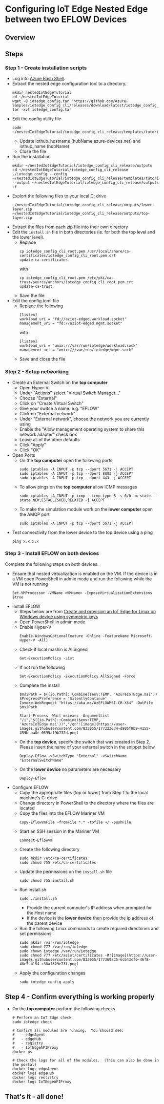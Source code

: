 # Configuring IoT Edge Nested Edge between two EFLOW Devices

## Overview

## Steps

### Step 1 - Create installation scripts

* Log into [Azure Bash Shell](https://docs.microsoft.com/en-us/azure/cloud-shell/quickstart).
* Extract the nested edge configuration tool to a directory.
  ``` 
  mkdir nestedIotEdgeTutorial
  cd ~/nestedIotEdgeTutorial
  wget -O iotedge_config.tar "https://github.com/Azure-Samples/iotedge_config_cli/releases/download/latest/iotedge_config_cli.tar.gz"
  tar -xvf iotedge_config.tar
  ```
* Edit the config utility file
  ```
  code ~/nestedIotEdgeTutorial/iotedge_config_cli_release/templates/tutorial/iotedge_config.yaml
  ```
  - Update iothub_hostname (hubName.azure-devices.net) and iothub_name (hubName)
  - Close the file
* Run the installation
  ```
  mkdir ~/nestedIotEdgeTutorial/iotedge_config_cli_release/outputs
  cd ~/nestedIotEdgeTutorial/iotedge_config_cli_release
  ./iotedge_config --config ~/nestedIotEdgeTutorial/iotedge_config_cli_release/templates/tutorial/iotedge_config.yaml --output ~/nestedIotEdgeTutorial/iotedge_config_cli_release/outputs -f
  ```
* Explort the following files to your local C: drive
  ```
  ~/nestedIotEdgeTutorial/iotedge_config_cli_release/outputs/lower-layer.zip
  ~/nestedIotEdgeTutorial/iotedge_config_cli_release/outputs/top-layer.zip
  ```
* Extract the files from each zip file into their own directory
* Edit the ```install.sh``` file in both directories (ie. for both the top level and the lower level).  
  - Replace
    ```
    cp iotedge_config_cli_root.pem /usr/local/share/ca-certificates/iotedge_config_cli_root.pem.crt
    update-ca-certificates
    ```
    with
    ```
    cp iotedge_config_cli_root.pem /etc/pki/ca-trust/source/anchors/iotedge_config_cli_root.pem.crt
    update-ca-trust
    ```
  - Save the file
* Edit the config.toml file
  - Replace the following
    ```
    [listen]
    workload_uri = "fd://aziot-edged.workload.socket"
    management_uri = "fd://aziot-edged.mgmt.socket"
    ```
    with
    ```
    [listen]
    workload_uri = "unix:///var/run/iotedge/workload.sock"
    management_uri = "unix:///var/run/iotedge/mgmt.sock"
    ```
  - Save and close the file

### Step 2 - Setup networking

* Create an External Switch on the **top computer**
  - Open Hyper-V.  
  - Under "Actions" select "Virtual Switch Manager..."
  - Choose "External"
  - Click on "Create Virtual Switch"
  - Give your switch a name.  e.g. "EFLOW"
  - Click on "External network"
  - Under "External network", choose the network you are currently using
  - Enable the "Allow management operating system to share this network adapter" check box
  - Leave all of the other defaults
  - Click "Apply"
  - Click "OK"
* Open Ports
  - On the **top computer** open the following ports
    ```
    sudo iptables -A INPUT -p tcp --dport 5671 -j ACCEPT
    sudo iptables -A INPUT -p tcp --dport 8883 -j ACCEPT
    sudo iptables -A INPUT -p tcp --dport 443 -j ACCEPT
    ```
  - To allow pings on the **top computer** allow ICMP messages
    ```
    sudo iptables -A INPUT -p icmp --icmp-type 8 -s 0/0 -m state --state NEW,ESTABLISHED,RELATED -j ACCEPT
    ```
  - To make the simulation module work on the **lower computer** open the AMQP port
    ```
    sudo iptables -A INPUT -p tcp --dport 5671 -j ACCEPT
    ```
* Test connectivity from the lower device to the top device using a ping
  ```
  ping x.x.x.x
  ```
### Step 3 - Install EFLOW on both devices

Complete the following steps on both devices.
* Ensure that nested virtualization is enabled on the VM.  If the device is in a VM open PowerShell in admin mode and run the following while the VM is not running
  ```
  Set-VMProcessor -VMName <VMName> -ExposeVirtualizationExtensions $true
  ```
* Install EFLOW 
  - Steps below are from [Create and provision an IoT Edge for Linux on Windows device using symmetric keys](https://docs.microsoft.com/en-us/azure/iot-edge/how-to-provision-single-device-linux-on-windows-symmetric?view=iotedge-2020-11&tabs=azure-portal%2Cpowershell)
  - Open PowerShell in admin mode
  - Enable Hyper-V
    ```
    Enable-WindowsOptionalFeature -Online -FeatureName Microsoft-Hyper-V -All)
    ```
  - Check if local mashin is AllSigned
    ```
    Get-ExecutionPolicy -List
    ```
  - If not run the following
    ```
    Set-ExecutionPolicy -ExecutionPolicy AllSigned -Force
    ```
  - Complete the install
    ```
    $msiPath = $([io.Path]::Combine($env:TEMP, 'AzureIoTEdge.msi'))
    $ProgressPreference = 'SilentlyContinue'
    Invoke-WebRequest "https://aka.ms/AzEFLOWMSI-CR-X64" -OutFile $msiPath

    Start-Process -Wait msiexec -ArgumentList "/i","$([io.Path]::Combine($env:TEMP, 'AzureIoTEdge.msi'))","/qn"![image](https://user-images.githubusercontent.com/833055/177223634-d80bf9b9-4155-459b-aa0e-0595a19b732d.png)
    ```
  - On the **top device**, specify the switch that was created in Step 2.  Please insert the name of your external switch in the snippet below
    ```
    Deploy-Eflow -vSwitchType "External" -vSwitchName "ExternalSwitchName"
    ```
  - On the **lower device** no parameters are necessary
    ```
    Deploy-Eflow
    ```
* Configure EFLOW
  - Copy the appropriate files (top or lower) from Step 1 to the local machine's C: drive
  - Change directory in PowerShell to the directory where the files are located
  - Copy the files into the EFLOW Mariner VM
    ```
    Copy-EflowVmFile -fromFile *.* -tofile ~/ -pushFile
    ```
  - Start an SSH session in the Mariner VM
    ```
    Connect-EflowVm
    ```
  - Create the following directory
    ```
    sudo mkdir /etc/ca-certificates
    sudo chmod 755 /etc/ca-certificates
    ```
  - Update the permissions on the ```install.sh``` file
    ```
    sudo chmod 755 install.sh
    ```
  - Run install.sh
    ```
    sudo ./install.sh
    ```
    - Provide the current computer's IP address when prompted for the Host name
    - If the device is the **lower device** then provide the ip address of the parent device
  - Run the following Linux commands to create required directories and set permissions
    ```
    sudo mkdir /var/run/iotedge
    sudo chmod 777 /var/run/iotedge
    sudo chown iotedge /var/run/iotedge
    sudo chmod 777 /etc/aziot/certificates -R![image](https://user-images.githubusercontent.com/833055/177369825-6cb43cf0-46f8-48c7-b154-c38af329e73f.png)
    ```
  - Apply the configuration changes
    ```
    sudo iotedge config apply
    ```
## Step 4 - Confirm everything is working properly

* On the **top computer** perform the following checks
  ```
  # Perform an IoT Edge check
  sudo iotedge check
  
  # Confirm all modules are running.  You should see:
  #   - edgeAgent
  #   - edgeHub
  #   - registry
  #   - IoTEdgeAPIProxy
  docker ps
  
  # Check the logs for all of the modules.  (This can also be done in the portal)
  docker logs edgeAgent
  docker logs edgeHub
  docker logs restistry
  docker logs IoTEdgeAPIProxy
  ```

## That's it - all done!
